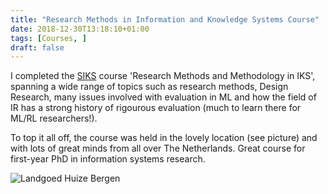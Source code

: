 ```yaml
---
title: "Research Methods in Information and Knowledge Systems Course"
date: 2018-12-30T13:18:10+01:00
tags: [Courses, ]
draft: false
---
```


I completed the [SIKS](https://www.siks.nl) course 'Research Methods and Methodology in IKS',
spanning a wide range of topics such as research methods, Design Research, many issues involved
with evaluation in ML and how the field of IR has a strong history of rigourous evaluation (much
to learn there for ML/RL researchers!).

To top it all off, the course was held in the lovely location (see picture) and with lots of great
minds from all over The Netherlands. Great course for first-year PhD in information systems
research.

![Landgoed Huize Bergen](imgs/rm-in-iks/landgoed_huize_bergen.jpg)

